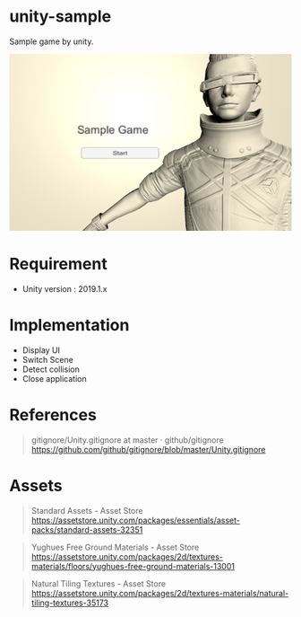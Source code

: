 # unity-sample

Sample game by unity.

![title](https://raw.githubusercontent.com/xshoji/unity-sample/images/images/title.png)

# Requirement

 - Unity version : 2019.1.x

# Implementation

 - Display UI
 - Switch Scene
 - Detect collision
 - Close application

# References

> gitignore/Unity.gitignore at master · github/gitignore  
> https://github.com/github/gitignore/blob/master/Unity.gitignore

# Assets

> Standard Assets - Asset Store  
> https://assetstore.unity.com/packages/essentials/asset-packs/standard-assets-32351

> Yughues Free Ground Materials - Asset Store  
> https://assetstore.unity.com/packages/2d/textures-materials/floors/yughues-free-ground-materials-13001

> Natural Tiling Textures - Asset Store  
> https://assetstore.unity.com/packages/2d/textures-materials/natural-tiling-textures-35173
